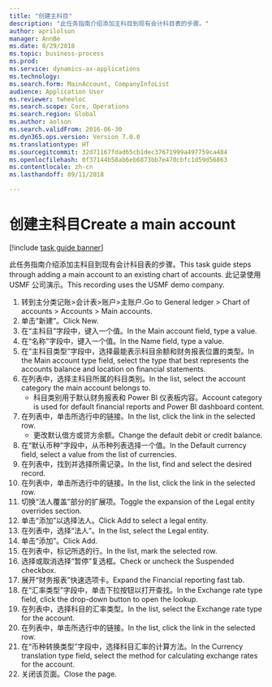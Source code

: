 ```yaml
--- 
title: "创建主科目"
description: "此任务指南介绍添加主科目到现有会计科目表的步骤。"
author: aprilolson
manager: AnnBe
ms.date: 8/29/2018
ms.topic: business-process
ms.prod: 
ms.service: dynamics-ax-applications
ms.technology: 
ms.search.form: MainAccount, CompanyInfoList
audience: Application User
ms.reviewer: twheeloc
ms.search.scope: Core, Operations
ms.search.region: Global
ms.author: aolson
ms.search.validFrom: 2016-06-30
ms.dyn365.ops.version: Version 7.0.0
ms.translationtype: HT
ms.sourcegitcommit: 32d71167fdad65cb1dec37671999a497759ca484
ms.openlocfilehash: 0f37144b58ab6eb6873bb7e470cbfc1d59d56863
ms.contentlocale: zh-cn
ms.lasthandoff: 09/11/2018

---
```

# <a name="create-a-main-account"></a><span data-ttu-id="a681b-103">创建主科目</span><span class="sxs-lookup"><span data-stu-id="a681b-103">Create a main account</span></span>

[!include [task guide banner](../../includes/task-guide-banner.md)]

<span data-ttu-id="a681b-104">此任务指南介绍添加主科目到现有会计科目表的步骤。</span><span class="sxs-lookup"><span data-stu-id="a681b-104">This task guide steps through adding a main account to an existing chart of accounts.</span></span> <span data-ttu-id="a681b-105">此记录使用 USMF 公司演示。</span><span class="sxs-lookup"><span data-stu-id="a681b-105">This recording uses the USMF demo company.</span></span>  

1. <span data-ttu-id="a681b-106">转到主分类记账>会计表>账户>主账户.</span><span class="sxs-lookup"><span data-stu-id="a681b-106">Go to General ledger > Chart of accounts > Accounts > Main accounts.</span></span>
2. <span data-ttu-id="a681b-107">单击“新建”。</span><span class="sxs-lookup"><span data-stu-id="a681b-107">Click New.</span></span>
3. <span data-ttu-id="a681b-108">在“主科目”字段中，键入一个值。</span><span class="sxs-lookup"><span data-stu-id="a681b-108">In the Main account field, type a value.</span></span>
4. <span data-ttu-id="a681b-109">在“名称”字段中，键入一个值。</span><span class="sxs-lookup"><span data-stu-id="a681b-109">In the Name field, type a value.</span></span>
5. <span data-ttu-id="a681b-110">在“主科目类型”字段中，选择最能表示科目余额和财务报表位置的类型。</span><span class="sxs-lookup"><span data-stu-id="a681b-110">In the Main account type field, select the type that best represents the accounts balance and location on financial statements.</span></span>
6. <span data-ttu-id="a681b-111">在列表中，选择主科目所属的科目类别。</span><span class="sxs-lookup"><span data-stu-id="a681b-111">In the list, select the account category the main account belongs to.</span></span>
    * <span data-ttu-id="a681b-112">科目类别用于默认财务报表和 Power BI 仪表板内容。</span><span class="sxs-lookup"><span data-stu-id="a681b-112">Account category is used for default financial reports and Power BI dashboard content.</span></span>  
7. <span data-ttu-id="a681b-113">在列表中，单击所选行中的链接。</span><span class="sxs-lookup"><span data-stu-id="a681b-113">In the list, click the link in the selected row.</span></span>
    * <span data-ttu-id="a681b-114">更改默认借方或贷方余额。</span><span class="sxs-lookup"><span data-stu-id="a681b-114">Change the default debit or credit balance.</span></span>  
8. <span data-ttu-id="a681b-115">在“默认币种”字段中，从币种列表选择一个值。</span><span class="sxs-lookup"><span data-stu-id="a681b-115">In the Default currency field, select a value from the list of currencies.</span></span>
9. <span data-ttu-id="a681b-116">在列表中，找到并选择所需记录。</span><span class="sxs-lookup"><span data-stu-id="a681b-116">In the list, find and select the desired record.</span></span>
10. <span data-ttu-id="a681b-117">在列表中，单击所选行中的链接。</span><span class="sxs-lookup"><span data-stu-id="a681b-117">In the list, click the link in the selected row.</span></span>
11. <span data-ttu-id="a681b-118">切换“法人覆盖”部分的扩展项。</span><span class="sxs-lookup"><span data-stu-id="a681b-118">Toggle the expansion of the Legal entity overrides section.</span></span>
12. <span data-ttu-id="a681b-119">单击“添加”以选择法人。</span><span class="sxs-lookup"><span data-stu-id="a681b-119">Click Add to select a legal entity.</span></span>
13. <span data-ttu-id="a681b-120">在列表中，选择“法人”。</span><span class="sxs-lookup"><span data-stu-id="a681b-120">In the list, select the Legal entity.</span></span>
14. <span data-ttu-id="a681b-121">单击“添加”。</span><span class="sxs-lookup"><span data-stu-id="a681b-121">Click Add.</span></span>
15. <span data-ttu-id="a681b-122">在列表中，标记所选的行。</span><span class="sxs-lookup"><span data-stu-id="a681b-122">In the list, mark the selected row.</span></span>
16. <span data-ttu-id="a681b-123">选择或取消选择“暂停”复选框。</span><span class="sxs-lookup"><span data-stu-id="a681b-123">Check or uncheck the Suspended checkbox.</span></span>
17. <span data-ttu-id="a681b-124">展开“财务报表”快速选项卡。</span><span class="sxs-lookup"><span data-stu-id="a681b-124">Expand the Financial reporting fast tab.</span></span>
18. <span data-ttu-id="a681b-125">在“汇率类型”字段中，单击下拉按钮以打开查找。</span><span class="sxs-lookup"><span data-stu-id="a681b-125">In the Exchange rate type field, click the drop-down button to open the lookup.</span></span>
19. <span data-ttu-id="a681b-126">在列表中，选择科目的汇率类型。</span><span class="sxs-lookup"><span data-stu-id="a681b-126">In the list, select the Exchange rate type for the account.</span></span>
20. <span data-ttu-id="a681b-127">在列表中，单击所选行中的链接。</span><span class="sxs-lookup"><span data-stu-id="a681b-127">In the list, click the link in the selected row.</span></span>
21. <span data-ttu-id="a681b-128">在“币种转换类型”字段中，选择科目汇率的计算方法。</span><span class="sxs-lookup"><span data-stu-id="a681b-128">In the Currency translation type field, select the method for calculating exchange rates for the account.</span></span>
22. <span data-ttu-id="a681b-129">关闭该页面。</span><span class="sxs-lookup"><span data-stu-id="a681b-129">Close the page.</span></span>


